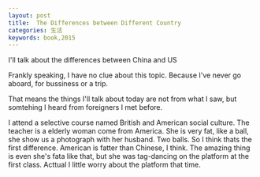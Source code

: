 ```yaml
---
layout: post
title:  The Differences between Different Country
categories: 生活
keywords: book,2015
---
```


I'll talk about the differences between China and US

Frankly speaking, I have no clue about this topic. Because I've never go aboard, for bussiness or a trip.

That means the things I'll talk about today are not from what I saw, but somtehing I heard from foreigners I met before. 

I attend a selective course named British and American social culture. The teacher is a elderly woman come from America.
She is very fat, like a ball, she show us a photograph with her husband. Two balls.
So I think thats the first difference. American is fatter than Chinese, I think.
The amazing thing is even she's fata like that, but she was tag-dancing on the platform at the first class. 
Acttual I little worry about the platform that time.

